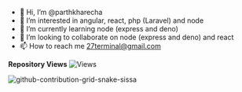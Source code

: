 
- 👋 Hi, I’m @parthkharecha
- 👀 I’m interested in angular, react, php (Laravel) and node 
- 🌱 I’m currently learning node (express and deno) 
- 💞️ I’m looking to collaborate on node (express and deno) and react
- 📫 How to reach me 27terminal@gmail.com

**Repository Views** ![Views](https://profile-counter.glitch.me/parthkharecha/count.svg)


<!---
27terminal/27terminal is a ✨ special ✨ repository because its `README.md` (this file) appears on your GitHub profile.
You can click the Preview link to take a look at your changes.
--->
![github-contribution-grid-snake-sissa](https://github.com/27terminal/27terminal/assets/71341807/632f9db8-30fe-42e8-97c2-8d0d39467caa)
